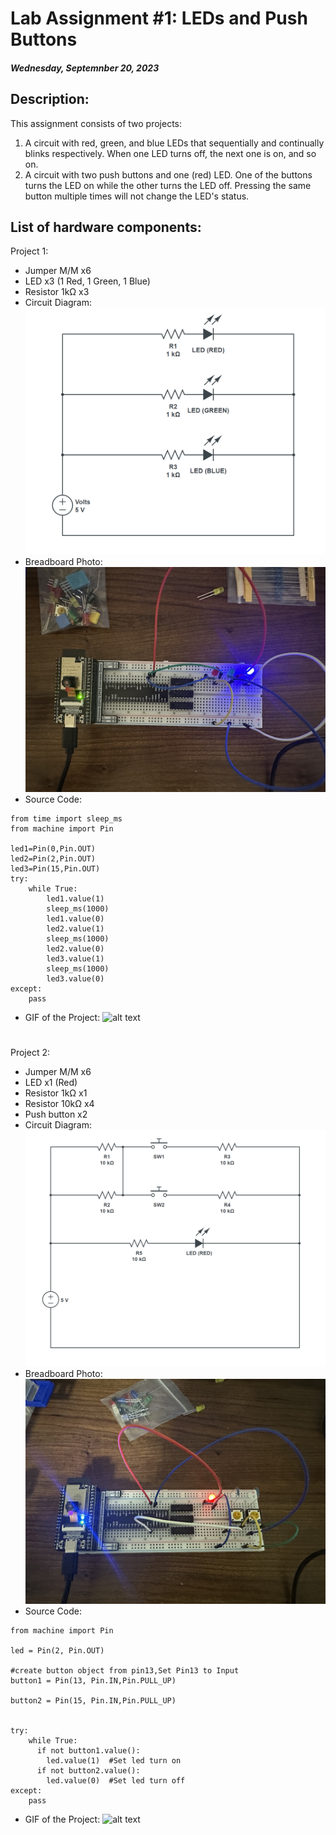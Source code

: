 # Lab Assignment #1: LEDs and Push Buttons

##### Wednesday, Septemnber 20, 2023

## Description:
This assignment consists of two projects:

1. A circuit with red, green, and blue LEDs that sequentially and continually blinks respectively. When one LED turns off, the next one is on, and so on.
2. A circuit with two push buttons and one (red) LED. One of the buttons turns the LED on while the other turns the LED off. Pressing the same button multiple times will not change the LED's status.

## List of hardware components:

Project 1: 
- Jumper M/M x6
- LED x3 (1 Red, 1 Green, 1 Blue)
- Resistor 1kΩ x3
- Circuit Diagram: ![alt text](https://raw.githubusercontent.com/JacobLoewen/Python-Physical-Computing-Photos/main/Lab1_Assignment1_Diagram.png)
- Breadboard Photo: ![alt text](https://raw.githubusercontent.com/JacobLoewen/Python-Physical-Computing-Photos/main/lab1_asngm1_birdview.jpg)
- Source Code:
```
from time import sleep_ms
from machine import Pin

led1=Pin(0,Pin.OUT)
led2=Pin(2,Pin.OUT)
led3=Pin(15,Pin.OUT)
try:
    while True:
        led1.value(1)       
        sleep_ms(1000)
        led1.value(0)        
        led2.value(1)
        sleep_ms(1000)
        led2.value(0)
        led3.value(1)
        sleep_ms(1000)
        led3.value(0)
except:
    pass
```
- GIF of the Project: ![alt text](https://github.com/JacobLoewen/Python-Physical-Computing-Photos/blob/main/lab1_assignment1_gif.gif?raw=true)

#
#
#

Project 2:
- Jumper M/M x6
- LED x1 (Red)
- Resistor 1kΩ x1
- Resistor 10kΩ x4
- Push button x2
- Circuit Diagram: ![alt text](https://raw.githubusercontent.com/JacobLoewen/Python-Physical-Computing-Photos/main/Lab1_Assignment2_Diagram.png)
- Breadboard Photo: ![alt text](https://raw.githubusercontent.com/JacobLoewen/Python-Physical-Computing-Photos/main/lab1_asngm2_birdview.jpg)
- Source Code:
```
from machine import Pin

led = Pin(2, Pin.OUT)

#create button object from pin13,Set Pin13 to Input
button1 = Pin(13, Pin.IN,Pin.PULL_UP)

button2 = Pin(15, Pin.IN,Pin.PULL_UP)


try:
    while True:
      if not button1.value():     
        led.value(1)  #Set led turn on
      if not button2.value():
        led.value(0)  #Set led turn off
except:
    pass
```
- GIF of the Project: ![alt text](https://github.com/JacobLoewen/Python-Physical-Computing-Photos/blob/main/lab1_assignment2_gif.gif?raw=true)